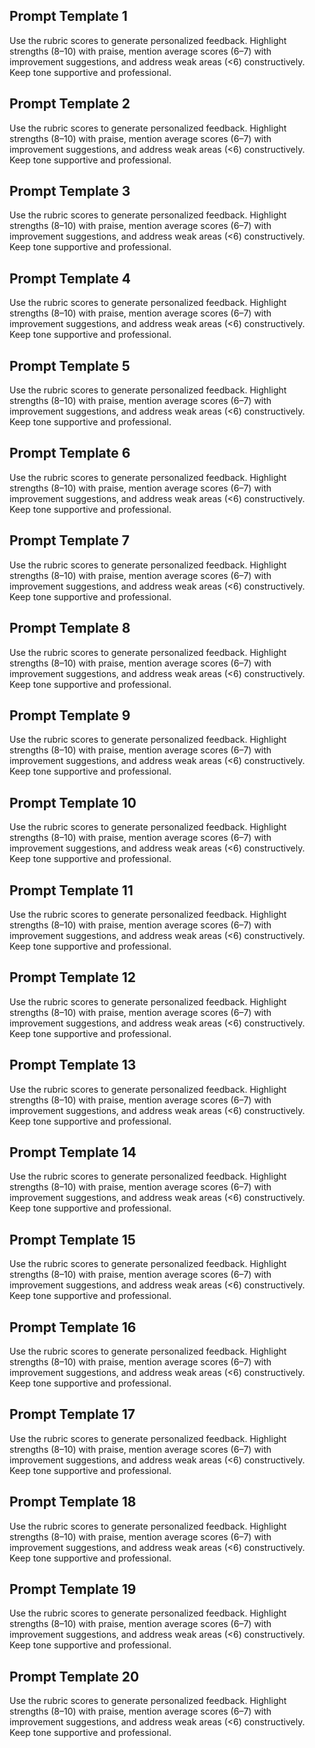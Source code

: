 ## Prompt Template 1
Use the rubric scores to generate personalized feedback. Highlight strengths (8–10) with praise, mention average scores (6–7) with improvement suggestions, and address weak areas (<6) constructively. Keep tone supportive and professional.

## Prompt Template 2
Use the rubric scores to generate personalized feedback. Highlight strengths (8–10) with praise, mention average scores (6–7) with improvement suggestions, and address weak areas (<6) constructively. Keep tone supportive and professional.

## Prompt Template 3
Use the rubric scores to generate personalized feedback. Highlight strengths (8–10) with praise, mention average scores (6–7) with improvement suggestions, and address weak areas (<6) constructively. Keep tone supportive and professional.

## Prompt Template 4
Use the rubric scores to generate personalized feedback. Highlight strengths (8–10) with praise, mention average scores (6–7) with improvement suggestions, and address weak areas (<6) constructively. Keep tone supportive and professional.

## Prompt Template 5
Use the rubric scores to generate personalized feedback. Highlight strengths (8–10) with praise, mention average scores (6–7) with improvement suggestions, and address weak areas (<6) constructively. Keep tone supportive and professional.

## Prompt Template 6
Use the rubric scores to generate personalized feedback. Highlight strengths (8–10) with praise, mention average scores (6–7) with improvement suggestions, and address weak areas (<6) constructively. Keep tone supportive and professional.

## Prompt Template 7
Use the rubric scores to generate personalized feedback. Highlight strengths (8–10) with praise, mention average scores (6–7) with improvement suggestions, and address weak areas (<6) constructively. Keep tone supportive and professional.

## Prompt Template 8
Use the rubric scores to generate personalized feedback. Highlight strengths (8–10) with praise, mention average scores (6–7) with improvement suggestions, and address weak areas (<6) constructively. Keep tone supportive and professional.

## Prompt Template 9
Use the rubric scores to generate personalized feedback. Highlight strengths (8–10) with praise, mention average scores (6–7) with improvement suggestions, and address weak areas (<6) constructively. Keep tone supportive and professional.

## Prompt Template 10
Use the rubric scores to generate personalized feedback. Highlight strengths (8–10) with praise, mention average scores (6–7) with improvement suggestions, and address weak areas (<6) constructively. Keep tone supportive and professional.

## Prompt Template 11
Use the rubric scores to generate personalized feedback. Highlight strengths (8–10) with praise, mention average scores (6–7) with improvement suggestions, and address weak areas (<6) constructively. Keep tone supportive and professional.

## Prompt Template 12
Use the rubric scores to generate personalized feedback. Highlight strengths (8–10) with praise, mention average scores (6–7) with improvement suggestions, and address weak areas (<6) constructively. Keep tone supportive and professional.

## Prompt Template 13
Use the rubric scores to generate personalized feedback. Highlight strengths (8–10) with praise, mention average scores (6–7) with improvement suggestions, and address weak areas (<6) constructively. Keep tone supportive and professional.

## Prompt Template 14
Use the rubric scores to generate personalized feedback. Highlight strengths (8–10) with praise, mention average scores (6–7) with improvement suggestions, and address weak areas (<6) constructively. Keep tone supportive and professional.

## Prompt Template 15
Use the rubric scores to generate personalized feedback. Highlight strengths (8–10) with praise, mention average scores (6–7) with improvement suggestions, and address weak areas (<6) constructively. Keep tone supportive and professional.

## Prompt Template 16
Use the rubric scores to generate personalized feedback. Highlight strengths (8–10) with praise, mention average scores (6–7) with improvement suggestions, and address weak areas (<6) constructively. Keep tone supportive and professional.

## Prompt Template 17
Use the rubric scores to generate personalized feedback. Highlight strengths (8–10) with praise, mention average scores (6–7) with improvement suggestions, and address weak areas (<6) constructively. Keep tone supportive and professional.

## Prompt Template 18
Use the rubric scores to generate personalized feedback. Highlight strengths (8–10) with praise, mention average scores (6–7) with improvement suggestions, and address weak areas (<6) constructively. Keep tone supportive and professional.

## Prompt Template 19
Use the rubric scores to generate personalized feedback. Highlight strengths (8–10) with praise, mention average scores (6–7) with improvement suggestions, and address weak areas (<6) constructively. Keep tone supportive and professional.

## Prompt Template 20
Use the rubric scores to generate personalized feedback. Highlight strengths (8–10) with praise, mention average scores (6–7) with improvement suggestions, and address weak areas (<6) constructively. Keep tone supportive and professional.

